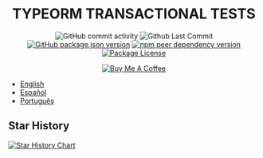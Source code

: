 <h1 align="center">TYPEORM TRANSACTIONAL TESTS</h1>
<p align="center">
  <img alt="GitHub commit activity" src="https://img.shields.io/github/commit-activity/m/juanjoGonDev/typeorm-transactional-tests"/>
  <img alt="Github Last Commit" src="https://img.shields.io/github/last-commit/juanjoGonDev/typeorm-transactional-tests"/>
  <a href="https://www.npmjs.com/typeorm-transactional-tests" target="_blank"><img alt="GitHub package.json version" src="https://img.shields.io/github/package-json/v/juanjoGonDev/typeorm-transactional-tests?logo=github&logoColor=fff&label=GitHub+package"></a>
  <!-- <a href="https://www.npmjs.com/typeorm-transactional-tests" target="_blank"><img alt="npm" src="https://img.shields.io/npm/v/typeorm-transactional-tests?logo=npm&logoColor=fff&label=NPM+package"></a> -->
  <a href="https://www.npmjs.com/typeorm-transactional-tests" target="_blank"><img alt="npm peer dependency version" src="https://img.shields.io/github/package-json/dependency-version/juanjoGonDev/typeorm-transactional-tests/peer/typeorm"></a>
  <!-- <a href="https://www.npmjs.com/typeorm-transactional-tests" target="_blank"><img alt="Node version" src="https://img.shields.io/node/v/typeorm-transactional-tests"></a> -->
  <a href="https://www.npmjs.com/typeorm-transactional-tests" target="_blank"><img src="https://img.shields.io/github/license/juanjoGonDev/typeorm-transactional-tests" alt="Package License" /></a>
  <!-- <a href="https://www.npmjs.com/typeorm-transactional-tests" target="_blank"><img src="https://img.shields.io/npm/dm/typeorm-transactional-tests" alt="NPM Downloads" /></a> -->
</p>
<p align=center>
<a href="https://buymeacoffee.com/juanjogondev" target="_blank"><img src="https://www.buymeacoffee.com/assets/img/custom_images/orange_img.png" alt="Buy Me A Coffee"></a>
</p>

- [English](README.en.md)
- [Español](README.es.md)
- [Português](README.pt.md)

## Star History

[![Star History Chart](https://api.star-history.com/svg?repos=juanjoGonDev/typeorm-transactional-tests&type=Date)](https://www.star-history.com/#juanjoGonDev/typeorm-transactional-tests&Date)
